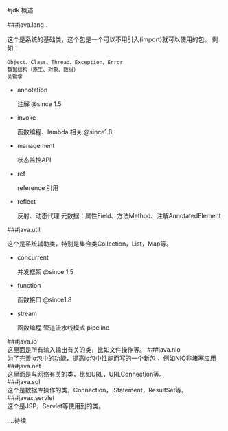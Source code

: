 #jdk 概述

###java.lang： 

   这个是系统的基础类，这个包是一个可以不用引入(import)就可以使用的包。
   例如：
   
    Object、Class、Thread、Exception、Error
    数据结构（原生、对象、数组）
    关键字
    
    
   
   

 -  annotation
 
    注解 @since 1.5
    
 -  invoke 
 
    函数编程、lambda 相关 @since1.8
    
 -  management
    
    状态监控API
     
 -  ref
    
    reference 引用
 
 -  reflect
 
    反射、动态代理
    元数据：属性Field、方法Method、注解AnnotatedElement
     
           
###java.util
    
   这个是系统辅助类，特别是集合类Collection，List，Map等。
   
 -  concurrent 
 
    并发框架 @since 1.5
 -  function 
 
    函数接口 @since1.8
 
 -  stream
 
    函数编程 管道流水线模式 pipeline    
 
###java.io    
   这里面是所有输入输出有关的类，比如文件操作等。
###java.nio    
   为了完善io包中的功能，提高io包中性能而写的一个新包 ，例如NIO非堵塞应用
###java.net    
   这里面是与网络有关的类，比如URL，URLConnection等。         
###java.sql    
   这个是数据库操作的类，Connection， Statement，ResultSet等。
###javax.servlet    
   这个是JSP，Servlet等使用到的类。
   
   ....待续


